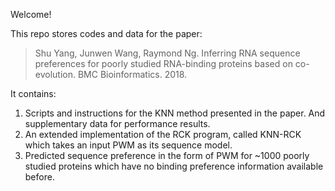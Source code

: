 Welcome!

This repo stores codes and data for the paper:
> Shu Yang, Junwen Wang, Raymond Ng. Inferring RNA sequence preferences for poorly studied RNA-binding proteins based on co-evolution. BMC Bioinformatics. 2018.

It contains: 
1. Scripts and instructions for the KNN method presented in the paper. And supplementary data for performance results.
2. An extended implementation of the RCK program, called KNN-RCK which takes an input PWM as its sequence model.
3. Predicted sequence preference in the form of PWM for ~1000 poorly studied proteins which have no binding preference information available before.
